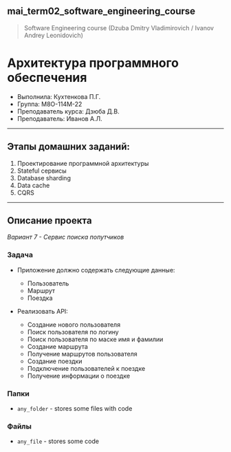 ## mai_term02_software_engineering_course
> Software Engineering course (Dzuba Dmitry Vladimirovich / Ivanov Andrey Leonidovich)


# Архитектура программного обеспечения

* Выполнила: Кухтенкова П.Г.
* Группа: M8O-114M-22
* Преподаватель курса: Дзюба Д.В.
* Преподаватель: Иванов А.Л.

---

## Этапы домашних заданий:

1. Проектирование программной архитектуры
2. Stateful сервисы
3. Database sharding
4. Data cache
5. CQRS

---

## Описание проекта
*Вариант 7 - Сервис поиска попутчиков*	

### Задача

* Приложение должно содержать следующие данные:
    * Пользователь
    * Маршрут
    * Поездка

* Реализовать API:
    * Создание нового пользователя
    * Поиск пользователя по логину
    * Поиск пользователя по маске имя и фамилии
    * Создание маршрута
    * Получение маршрутов пользователя
    * Создание поездки
    * Подключение пользователей к поездке
    * Получение информации о поездке


### Папки

* `any_folder` - stores some files with code


### Файлы
* `any_file` - stores some code
